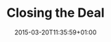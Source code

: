---
clipterms:
- Rear Projection
commentary: ''
date: '2015-03-20T11:35:59+01:00'
director_first: Edgar G
director_last: Ulmer
film: Detour
length: 0:52
quicktime: closing_the_deal.mov
source: 2000 Image Entertainment
title: Closing the Deal
year: ' 1945'
---